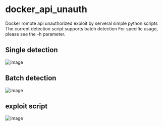 # docker_api_unauth
Docker romote api unauthorized exploit by serveral simple python scripts
The current detection script supports batch detection
For specific usage, please see the -h parameter.
## Single detection
![image](https://github.com/user-attachments/assets/891a2b58-a94d-48b4-9730-08f0993e3ab4)
## Batch detection
![image](https://github.com/user-attachments/assets/125c55b0-27eb-4708-9455-864601a136a6)
## exploit script
![image](https://github.com/user-attachments/assets/f1b605cf-8dd1-47c2-a09c-f9a258343567)
